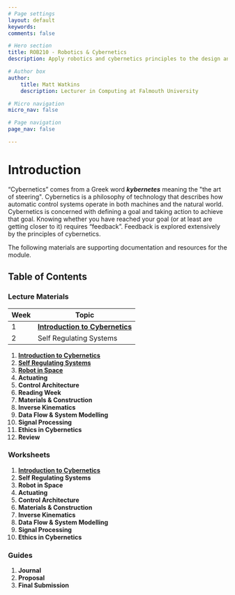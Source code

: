 ```yaml
---
# Page settings
layout: default
keywords:
comments: false

# Hero section
title: ROB210 - Robotics & Cybernetics
description: Apply robotics and cybernetics principles to the design and development of simple robot prototypes.

# Author box
author:
    title: Matt Watkins
    description: Lecturer in Computing at Falmouth University

# Micro navigation
micro_nav: false

# Page navigation
page_nav: false

---
```


# Introduction

“Cybernetics” comes from a Greek word ***kybernetes*** meaning the "the art of steering". Cybernetics is a philosophy of technology that describes how automatic control systems operate in both machines and the natural world. Cybernetics is concerned with defining a goal and taking action to achieve that goal. Knowing whether you have reached your goal (or at least are getting closer to it) requires “feedback”. Feedback is explored extensively by the principles of cybernetics.

The following materials are supporting documentation and resources for the module.

## Table of Contents

### Lecture Materials

|Week|Topic|
|--|--|
| 1 | **[Introduction to Cybernetics](../rob210/lectures/intro-cybernetics-lm "Introduction to Cybernetics")** |
| 2 | Self Regulating Systems |



1. **[Introduction to Cybernetics](../rob210/lectures/intro-cybernetics-lm "Introduction to Cybernetics")**
2. **[Self Regulating Systems](../rob210/lectures/self-regulating-systems-lm "Self Regulating Systems")**
3. **[Robot in Space](../rob210/lectures/robot-in-space-lm "Robot in Space")**
4. **Actuating**
5. **Control Architecture**
6. **Reading Week**
7. **Materials & Construction**
8. **Inverse Kinematics**
9. **Data Flow & System Modelling**
10. **Signal Processing**
11. **Ethics in Cybernetics**
12. **Review** 

### Worksheets
1. **[Introduction to Cybernetics](../rob210/worksheets/intro-cybernetics-ws "Introduction to Cybernetics")**
2. **Self Regulating Systems**
3. **Robot in Space**
4. **Actuating**
5. **Control Architecture**
6. **Materials & Construction**
7. **Inverse Kinematics**
8. **Data Flow & System Modelling**
9. **Signal Processing**
10. **Ethics in Cybernetics** 

### Guides
1. **Journal**
2. **Proposal**
3. **Final Submission**
<!--stackedit_data:
eyJoaXN0b3J5IjpbLTE4OTg5NTUwMzYsNTg3NTU5NTM5LDE1NT
Q1MzcxNzksLTE4NzcwNDUzOTUsLTE2NzIxMjcxNjMsMTg3OTcx
ODM1NiwyMDIzMTc2MjA3LDEwOTE5NTA1NjIsMzIxNTg2ODA2LC
01MDkyOTgzNjAsOTgwNDIzNDcwLDE0NTU2MzU2NzMsLTEwNjgy
ODAzMjksMTQ2NzU3ODU0Niw2MTc3NjI1MzYsLTEzNDg2NjY0Nz
UsLTE1NTczNjM1MTEsLTQ4NzE1NjAzOCwtMTgyNzQ1MTQ0Ml19

-->